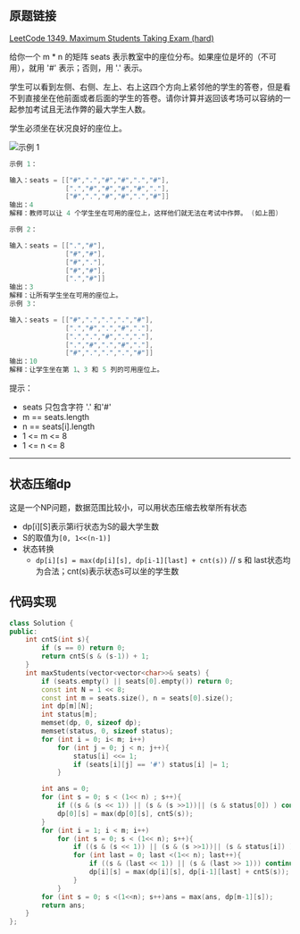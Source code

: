 ## 原题链接

[LeetCode 1349. Maximum Students Taking Exam (hard)](https://leetcode-cn.com/problems/maximum-students-taking-exam/)


给你一个 m * n 的矩阵 seats 表示教室中的座位分布。如果座位是坏的（不可用），就用 '#' 表示；否则，用 '.' 表示。

学生可以看到左侧、右侧、左上、右上这四个方向上紧邻他的学生的答卷，但是看不到直接坐在他前面或者后面的学生的答卷。请你计算并返回该考场可以容纳的一起参加考试且无法作弊的最大学生人数。

学生必须坐在状况良好的座位上。

![示例 1](https://muyids.oss-cn-beijing.aliyuncs.com/1349.png)


```cpp
示例 1：

输入：seats = [["#",".","#","#",".","#"],
              [".","#","#","#","#","."],
              ["#",".","#","#",".","#"]]
输出：4
解释：教师可以让 4 个学生坐在可用的座位上，这样他们就无法在考试中作弊。 (如上图)

示例 2：

输入：seats = [[".","#"],
              ["#","#"],
              ["#","."],
              ["#","#"],
              [".","#"]]
输出：3
解释：让所有学生坐在可用的座位上。
示例 3：

输入：seats = [["#",".",".",".","#"],
              [".","#",".","#","."],
              [".",".","#",".","."],
              [".","#",".","#","."],
              ["#",".",".",".","#"]]
输出：10
解释：让学生坐在第 1、3 和 5 列的可用座位上。
```

提示：

- seats 只包含字符 '.' 和'#'
- m == seats.length
- n == seats[i].length
- 1 <= m <= 8
- 1 <= n <= 8

---


## 状态压缩dp

这是一个NP问题，数据范围比较小，可以用状态压缩去枚举所有状态

- dp[i][S]表示第i行状态为S的最大学生数
- S的取值为`[0, 1<<(n-1)]`
- 状态转换
  - `dp[i][s] = max(dp[i][s], dp[i-1][last] + cnt(s))` // s 和 last状态均为合法；cnt(s)表示状态s可以坐的学生数 

## 代码实现

```cpp
class Solution {
public:
    int cntS(int s){
        if (s == 0) return 0;
        return cntS(s & (s-1)) + 1;
    }
    int maxStudents(vector<vector<char>>& seats) {
        if (seats.empty() || seats[0].empty()) return 0;
        const int N = 1 << 8;
        const int m = seats.size(), n = seats[0].size();
        int dp[m][N];
        int status[m];
        memset(dp, 0, sizeof dp);
        memset(status, 0, sizeof status);
        for (int i = 0; i< m; i++)
            for (int j = 0; j < n; j++){ 
                status[i] <<= 1;
                if (seats[i][j] == '#') status[i] |= 1;
            }

        int ans = 0;
        for (int s = 0; s < (1<< n) ; s++){
            if ((s & (s << 1)) || (s & (s >>1))|| (s & status[0]) ) continue;
            dp[0][s] = max(dp[0][s], cntS(s));
        }
        for (int i = 1; i < m; i++) 
            for (int s = 0; s < (1<< n); s++){
                if ((s & (s << 1)) || (s & (s >>1))|| (s & status[i]) ) continue;
                for (int last = 0; last <(1<< n); last++){
                    if ((s & (last << 1)) || (s & (last >> 1))) continue;
                    dp[i][s] = max(dp[i][s], dp[i-1][last] + cntS(s));
                }
            }
        for (int s = 0; s <(1<<n); s++)ans = max(ans, dp[m-1][s]);
        return ans;
    }
};
```
